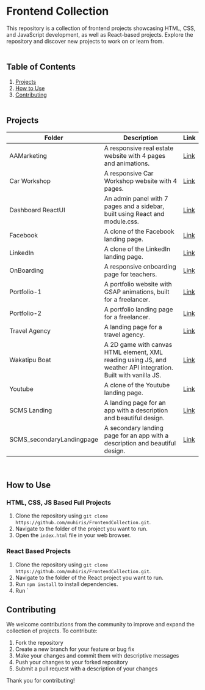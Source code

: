 

# Frontend Collection

This repository is a collection of frontend projects showcasing HTML, CSS, and JavaScript development, as well as React-based projects. Explore the repository and discover new projects to work on or learn from.
<br/><br/>
## Table of Contents
1. [Projects](#projects)
2. [How to Use](#how-to-use)
3. [Contributing](#contributing)
<br/><br/>
<a name="projects"></a>
## Projects

| Folder | Description | Link |
| --- | --- | --- |
| AAMarketing | A responsive real estate website with 4 pages and animations. | [Link](https://github.com/muhiris/FrontendCollection/tree/main/AAMarketing) |
| Car Workshop | A responsive Car Workshop website with 4 pages. | [Link](https://github.com/muhiris/FrontendCollection/tree/main/CarWorkshop) |
| Dashboard ReactUI | An admin panel with 7 pages and a sidebar, built using React and module.css. | [Link](https://github.com/muhiris/FrontendCollection/tree/main/Dashboard-ReactUI-main) |
| Facebook | A clone of the Facebook landing page. | [Link](https://github.com/muhiris/FrontendCollection/tree/main/Facebook) |
| LinkedIn | A clone of the LinkedIn landing page. | [Link](https://github.com/muhiris/FrontendCollection/tree/main/LinkedIn) |
| OnBoarding | A responsive onboarding page for teachers. | [Link](https://github.com/muhiris/FrontendCollection/tree/main/OnBoarding) |
| Portfolio-1 | A portfolio website with GSAP animations, built for a freelancer. | [Link](https://github.com/muhiris/FrontendCollection/tree/main/Portfolio) |
| Portfolio-2 | A portfolio landing page for a freelancer. | [Link](https://github.com/muhiris/FrontendCollection/tree/main/PortfolioTry) |
| Travel Agency | A landing page for a travel agency. | [Link](https://github.com/muhiris/FrontendCollection/tree/main/TravelAgency) |
| Wakatipu Boat | A 2D game with canvas HTML element, XML reading using JS, and weather API integration. Built with vanilla JS. | [Link](https://github.com/muhiris/FrontendCollection/tree/main/Wakatipu-Boat-Adventure-main) |
| Youtube | A clone of the Youtube landing page. | [Link](https://github.com/muhiris/FrontendCollection/tree/main/Youtube) |
| SCMS Landing | A landing page for an app with a description and beautiful design. | [Link](https://github.com/muhiris/FrontendCollection/tree/main/SCMS%20Landing%20Page) |
| SCMS_secondaryLandingpage | A secondary landing page for an app with a description and beautiful design. | [Link](https://github.com/muhiris/FrontendCollection/tree/main/SCMS_SecondaryLandingPage) |

<br/>
<a name="how-to-use"></a>

## How to Use

### HTML, CSS, JS Based Full Projects

1. Clone the repository using `git clone https://github.com/muhiris/FrontendCollection.git`.
2. Navigate to the folder of the project you want to run.
3. Open the `index.html` file in your web browser.

### React Based Projects

1. Clone the repository using `git clone https://github.com/muhiris/FrontendCollection.git`.
2. Navigate to the folder of the React project you want to run.
3. Run `npm install` to install dependencies.
4. Run `


## Contributing
We welcome contributions from the community to improve and expand the collection of projects. To contribute:

1. Fork the repository
2. Create a new branch for your feature or bug fix
3. Make your changes and commit them with descriptive messages
4. Push your changes to your forked repository
5. Submit a pull request with a description of your changes

Thank you for contributing!
